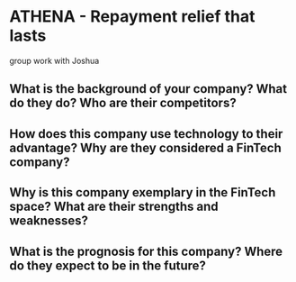 # ATHENA - Repayment relief that lasts
group work with Joshua


## What is the background of your company? What do they do? Who are their competitors?


## How does this company use technology to their advantage? Why are they considered a FinTech company?


## Why is this company exemplary in the FinTech space? What are their strengths and weaknesses?


## What is the prognosis for this company? Where do they expect to be in the future?
